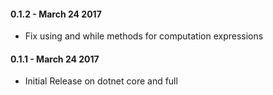 #### 0.1.2 - March 24 2017
* Fix using and while methods for computation expressions

#### 0.1.1 - March 24 2017
* Initial Release on dotnet core and full
